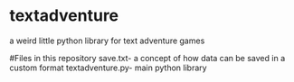 # textadventure
a weird little python library for text adventure games

#Files in this repository
save.txt- a concept of how data can be saved in a custom format
textadventure.py- main python library

